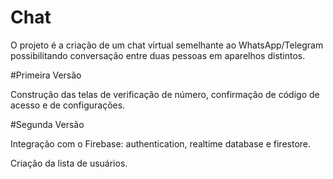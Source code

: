 # Chat

O projeto é a criação de um chat virtual semelhante ao WhatsApp/Telegram possibilitando conversação entre duas pessoas em aparelhos distintos.

#Primeira Versão

Construção das telas de verificação de número, confirmação de código de acesso e de configurações.

#Segunda Versão

Integração com o Firebase: authentication, realtime database e firestore.

Criação da lista de usuários.
